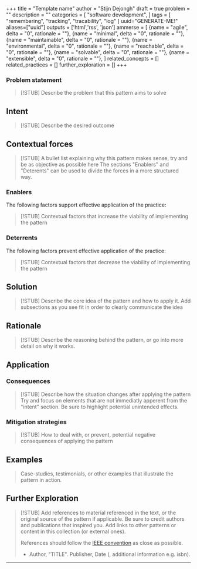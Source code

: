 +++
title = "Template name"
author = "Stijn Dejongh"
draft = true
problem = ""
description = ""
categories = [
    "software development",
]
tags = [
    "remembering", "tracking", "tracability", "log"
]
uuid="GENERATE-ME!"
aliases=["uuid"]
outputs = ['html','rss', 'json']
ammerse = [
    {name = "agile", delta = "0", rationale = ""},
    {name = "minimal", delta = "0", rationale = ""},
    {name = "maintainable", delta = "0", rationale = ""},
    {name = "environmental", delta = "0", rationale = ""},
    {name = "reachable", delta = "0", rationale = ""},
    {name = "solvable", delta = "0", rationale = ""},
    {name = "extensible", delta = "0", rationale = ""},
]
related_concepts = []
related_practices = []
further_exploration = []
+++

### Problem statement

> [!STUB]
> Describe the problem that this pattern aims to solve

## Intent
> [!STUB]
> Describe the desired outcome

## Contextual forces

> [!STUB]
> A bullet list explaining why this pattern makes sense, try and be as objective as possible here
> The sections "Enablers" and "Deterents" can be used to divide the forces in a more structured way.

### Enablers
The following factors support effective application of the practice:

> [!STUB]
> Contextual factors that increase the viability of implementing the pattern

### Deterrents
The following factors prevent effective application of the practice:

> [!STUB]
> Contextual factors that decrease the viability of implementing the pattern

## Solution

> [!STUB]
> Describe the core idea of the pattern and how to apply it.
> Add subsections as you see fit in order to clearly communicate the idea

## Rationale

> [!STUB]
> Describe the reasoning behind the pattern, or go into more detail on why it works.

## Application

### Consequences

> [!STUB]
> Describe how the situation changes after applying the pattern
> Try and focus on elements that are not immediatly apperent from the "intent" section.
> Be sure to highlight potential unintended effects.

### Mitigation strategies

> [!STUB]
> How to deal with, or prevent, potential negative consequences of applying the pattern

## Examples

> Case-studies, testimonials, or other examples that illustrate the pattern in action.

## Further Exploration

> [!STUB]
> Add references to material referenced in the text, or the original source of the pattern if applicable.
> Be sure to credit authors and publications that inspired you.
> Add links to other patterns or content in this collection (or external ones).
>
> References should follow the [IEEE convention](https://www.scribbr.com/ieee/ieee-reference-page/) as close as possible.
> * Author, "TITLE". Publisher, Date (, additional information e.g. isbn).

---



